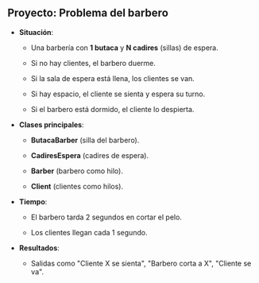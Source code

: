 ## Proyecto: Problema del barbero

- **Situación**:
    
    - Una barbería con **1 butaca** y **N cadires** (sillas) de espera.
        
    - Si no hay clientes, el barbero duerme.
        
    - Si la sala de espera está llena, los clientes se van.
        
    - Si hay espacio, el cliente se sienta y espera su turno.
        
    - Si el barbero está dormido, el cliente lo despierta.
        
- **Clases principales**:
    
    - **ButacaBarber** (silla del barbero).
        
    - **CadiresEspera** (cadires de espera).
        
    - **Barber** (barbero como hilo).
        
    - **Client** (clientes como hilos).
        
- **Tiempo**:
    
    - El barbero tarda 2 segundos en cortar el pelo.
        
    - Los clientes llegan cada 1 segundo.
        
- **Resultados**:
    
    - Salidas como "Cliente X se sienta", "Barbero corta a X", "Cliente se va".
        
